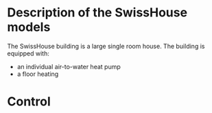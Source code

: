 # Description of the SwissHouse models

The SwissHouse building is a large single room house. The building is equipped with:
- an individual air-to-water heat pump
- a floor heating

# Control
